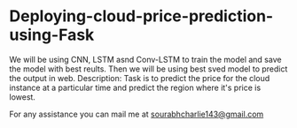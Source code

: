 # Deploying-cloud-price-prediction-using-Fask
We will be using CNN, LSTM asnd Conv-LSTM to train the model and save the model with best reults.
Then we will be using best sved model to predict the output in web.
Description:
  Task is to predict the price for the cloud instance at a particular time and predict the region where it's price is lowest.

For any assistance you can mail me at sourabhcharlie143@gmail.com
